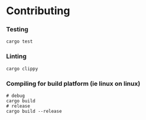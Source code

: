 # Contributing

### Testing

`cargo test`

### Linting

`cargo clippy`

### Compiling for build platform (ie linux on linux)

```
# debug
cargo build
# release
cargo build --release
```